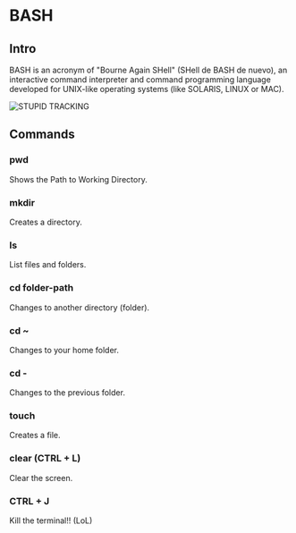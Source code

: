 # BASH

## Intro

BASH is an acronym of "Bourne Again SHell" (SHell de BASH de nuevo), an interactive command interpreter and command programming language developed for UNIX-like operating systems (like SOLARIS, LINUX or MAC).

![STUPID TRACKING](https://media2.giphy.com/media/v1.Y2lkPTc5MGI3NjExbWpqcXk0OGE5Y2hjNWFraHdoZ3Z1aTR2Y3lkdnFtem5td2owbDBociZlcD12MV9pbnRlcm5hbF9naWZfYnlfaWQmY3Q9Zw/Heh8g0UsNzhgW0hfOG/giphy.gif)

## Commands

### pwd
Shows the Path to Working Directory.

### mkdir
Creates a directory.

### ls
List files and folders.

### cd folder-path
Changes to another directory (folder).

### cd ~
Changes to your home folder.

### cd -
Changes to the previous folder.

### touch
Creates a file.

### clear (CTRL + L)
Clear the screen.

### CTRL + J
Kill the terminal!! (LoL)